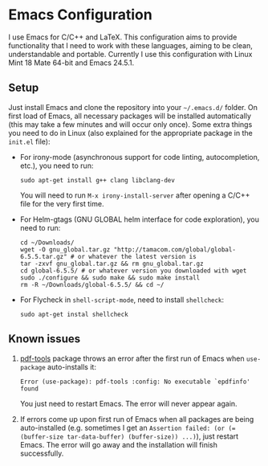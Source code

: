 # Emacs Configuration

I use Emacs for C/C++ and LaTeX. This configuration aims to provide functionality that I need to work with these languages, aiming to be clean, understandable and portable. Currently I use this configuration with Linux Mint 18 Mate 64-bit and Emacs 24.5.1.

## Setup
Just install Emacs and clone the repository into your `~/.emacs.d/` folder. On first load of Emacs, all necessary packages will be installed automatically (this may take a few minutes and will occur only once). Some extra things you need to do in Linux (also explained for the appropriate package in the `init.el` file):

 - For irony-mode (asynchronous support for code linting, autocompletion, etc.), you need to run:
 
   ```
   sudo apt-get install g++ clang libclang-dev
   ```
   You will need to run `M-x irony-install-server` after opening a C/C++ file for the very first time.
 - For Helm-gtags (GNU GLOBAL helm interface for code exploration), you need to run:
 
   ```
   cd ~/Downloads/
   wget -O gnu_global.tar.gz "http://tamacom.com/global/global-6.5.5.tar.gz" # or whatever the latest version is
   tar -zxvf gnu_global.tar.gz && rm gnu_global.tar.gz
   cd global-6.5.5/ # or whatever version you downloaded with wget
   sudo ./configure && sudo make && sudo make install
   rm -R ~/Downloads/global-6.5.5/ && cd ~/
   ```
 - For Flycheck in `shell-script-mode`, need to install `shellcheck`:

   ```
   sudo apt-get instal shellcheck
   ```

## Known issues

 1. [pdf-tools](https://github.com/politza/pdf-tools) package throws an error after the first run of Emacs when `use-package` auto-installs it:
    
    ```
    Error (use-package): pdf-tools :config: No executable `epdfinfo' found
    ```
    You just need to restart Emacs. The error will never appear again.
 2. If errors come up upon first run of Emacs when all packages are being auto-installed (e.g. sometimes I get an `Assertion failed: (or (= (buffer-size tar-data-buffer) (buffer-size)) ...)`), just restart Emacs. The error will go away and the installation will finish successfully.
